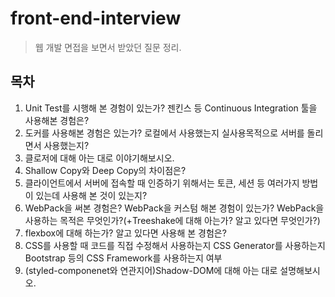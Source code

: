 # front-end-interview

> 웹 개발 면접을 보면서 받았던 질문 정리.

## 목차

1. Unit Test를 시행해 본 경험이 있는가? 젠킨스 등 Continuous Integration 툴을 사용해본 경험은?
2. 도커를 사용해본 경험은 있는가? 로컬에서 사용했는지 실사용목적으로 서버를 돌리면서 사용했는지?
3. 클로저에 대해 아는 대로 이야기해보시오.
4. Shallow Copy와 Deep Copy의 차이점은?
5. 클라이언트에서 서버에 접속할 때 인증하기 위해서는 토큰, 세션 등 여러가지 방법이 있는데 사용해 본 것이 있는지?
6. WebPack을 써본 경험은? WebPack을 커스텀 해본 경험이 있는가? WebPack을 사용하는 목적은 무엇인가?(+Treeshake에 대해 아는가? 알고 있다면 무엇인가?)
7. flexbox에 대해 하는가? 알고 있다면 사용해 본 경험은?
8. CSS를 사용할 때 코드를 직접 수정해서 사용하는지 CSS Generator를 사용하는지 Bootstrap 등의 CSS Framework를 사용하는지 여부
9. (styled-componenet와 연관지어)Shadow-DOM에 대해 아는 대로 설명해보시오.
